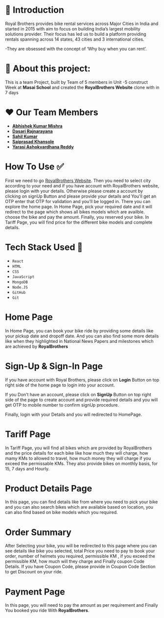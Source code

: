# 👋 Introduction
Royal Brothers provides bike rental services across Major Cities in India and started in 2015 with aim to focus on building India’s largest mobility solutions provider. Their focus has led us to build a platform providing rentals spanning across 14 states, 43 cities and 3 international cities.

-They are obsessed with the concept of ‘Why buy when you can rent’.
# 🙌 About this project:
This is a team Project, built by  Team of 5 members in Unit -5 construct Week at **Masai School** and  created the **RoyalBrothers Website** clone with in 7 days

# ❤️ Our Team Members 
- [**Abhishek Kumar Mishra**]()
- [**Dasari Rajnarayana**]()
- **[Sahil Kumar]()**
- **[Saiprasad Khansole]()**
- **[Yarasi Ashokvardhana Reddy](https://www.linkedin.com/in/yarasi-ashokvardhana-reddy-33b560122/)**
# How To Use ✅
First we need to go [RoyalBrothers Website](https://www.royalbrothers.com/). Then you need to select city according to your need and if you have account with RoyalBrothers website, please login with your details. Otherwise please create a account by clicking on signUp Button and please provide  your details and  You'll get an OTP enter that OTP for validation and you'll be logged in. There you can explore the home page. In Home Page, pick your required date and it will redirect to the page which shows all bikes models which are availble.
choose the bike and pay the amount. Finally, you reserved your bike.
 In Tariff Page, you will find price for the different bike models and complete details. 
  
# Tech Stack Used 🔧
- `React` 
- `HTML`      
- `CSS`        
- `JavaScript` 
- `MongoDB` 
- `Node.JS`
- `GitHub` 
- `Git` 
# Home Page
In Home Page, you can book your bike ride by providing some details like your pickup date and dropoff date.
And you can also find some more details like when they highlighted in National News Papers and milestones which are achieved by **RoyalBrothers**
# Sign-Up & Sign-In Page
If you have account with Royal Brothers, please click on **Login** Button on top right side of the home page to login into your account.

If you Don't have an account, please click on **SignUp** Button on top right side of the page to create account and provide required details and you will get OTP to mobile number to confirm signUp procedure.

Finally, login with your Details and you will redirected to HomePage.
# Tariff Page
In Tariff Page, you will find all bikes which are provided by RoyalBrothers and the price details for each bike like how much they will charge, how mamy KMs to allowed to travel, how much money they will charge if you exceed the permissable KMs.
They also provide bikes on monthly basis, for 15, 7 days and Hourly.
# Product Details Page
In this page, you can find details like from where you need to pick your bike and you can also search bikes which are available based on location, you can also find based on bike models which you required.
# Order Summary
After Selecting your bike, you will be redirected to this page where you can see details like bike you selected, total Price you need to pay to book your order, number of helmets you required, permissible KM , if you exceed the permissible KM, how much will they charge and Finally coupon Code Details.
If you have Coupon Code, please provide in Coupon Code Section to get Discount on your ride.
# Payment Page
In this page, you will need to pay the amount as per requirement and Finally You booked you ride With **RoyalBrothers**.
